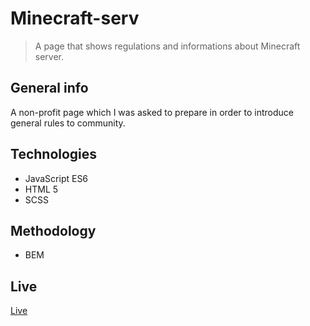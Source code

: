 # Minecraft-serv

> A page that shows regulations and informations about Minecraft server.

## General info

A non-profit page which I was asked to prepare in order to introduce general rules to community.

## Technologies

-  JavaScript ES6
-  HTML 5
-  SCSS

## Methodology

-  BEM

## Live

[Live](https://przestwor.pl/)
